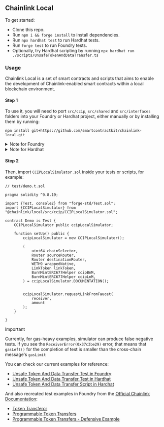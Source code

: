 ## Chainlink Local

To get started:

- Clone this repo.
- Run `npm i && forge install` to install dependencies.
- Run `npx hardhat test` to run Hardhat tests.
- Run `forge test` to run Foundry tests.
- Optionally, try Hardhat scripting by running `npx hardhat run ./scripts/UnsafeTokenAndDataTransfer.ts`

### Usage

Chainlink Local is a set of smart contracts and scripts that aims to enable the development of Chainlink-enabled smart contracts within a local blockchain environment.

#### Step 1

To use it, you will need to port `src/ccip`, `src/shared` and `src/interfaces` folders into your Foundry or Hardhat project, either manually or by installing them by running:

```
npm install git+https://github.com/smartcontractkit/chainlink-local.git
```

<details>
<summary> Note for Foundry  </summary>

If you installed the project using the above command you should set remappings to:

```shell
@chainlink/local/=node_modules/@chainlink/local
```

</details>

<details>
<summary>Note for Hardhat</summary>

To use `@chainlink/local` your `hardhat.config` file should contain the following:

```ts
import { HardhatUserConfig } from "hardhat/config";
import "@nomicfoundation/hardhat-toolbox";

const config: HardhatUserConfig = {
  solidity: {
    version: "0.8.19",
    settings: {
      optimizer: {
        enabled: true,
        runs: 1,
      },
    },
  },
  networks: {
    hardhat: {
      allowUnlimitedContractSize: true,
    },
  },
};

export default config;
```

</details>

#### Step 2

Then, import `CCIPLocalSimulator.sol` inside your tests or scripts, for example:

```solidity
// test/demo.t.sol

pragma solidity ^0.8.19;

import {Test, console2} from "forge-std/Test.sol";
import {CCIPLocalSimulator} from "@chainlink/local/src/ccip/CCIPLocalSimulator.sol";

contract Demo is Test {
    CCIPLocalSimulator public ccipLocalSimulator;

    function setUp() public {
        ccipLocalSimulator = new CCIPLocalSimulator();

        (
            uint64 chainSelector,
            Router sourceRouter,
            Router destinationRouter,
            WETH9 wrappedNative,
            LinkToken linkToken,
            BurnMintERC677Helper ccipBnM,
            BurnMintERC677Helper ccipLnM,
        ) = ccipLocalSimulator.DOCUMENTATION();


        ccipLocalSimulator.requestLinkFromFaucet(
            receiver,
            amount
        );
    }

}
```

> [!IMPORTANT]
>
> Currently, for gas-heavy examples, simulator can produce false negative tests. If you see the `ReceiverError(0x37c3be29)` error, that means that `gasLeft()` for the completion of test is smaller than the cross-chain message's `gasLimit`

You can check our current examples for reference:

- [Unsafe Token And Data Transfer Test in Foundry](./test/smoke/ccip/UnsafeTokenAndDataTransfer.t.sol)
- [Unsafe Token And Data Transfer Test in Hardhat](./test/smoke/ccip/UnsafeTokenAndDataTransfer.spec.ts)
- [Unsafe Token And Data Transfer Script in Hardhat](./scripts/UnsafeTokenAndDataTransfer.ts)

And also recreated test examples in Foundry from the [Official Chainlink Documentation](https://docs.chain.link/ccip):

- [Token Transferor](./test/smoke/ccip/TokenTransferor.t.sol)
- [Programmable Token Transfers](./test/smoke/ccip/ProgrammableTokenTransfers.t.sol)
- [Programmable Token Transfers - Defensive Example](./test/smoke/ccip/ProgrammableDefensiveTokenTransfers.t.sol)

